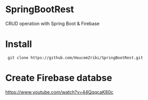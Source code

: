 # SpringBootRest
CRUD operation with Spring Boot &amp; Firebase
# Install 
     git clone https://github.com/HoucemZribi/SpringBootRest.git
# Create Firebase databse
   https://www.youtube.com/watch?v=44QqqcaK80c


